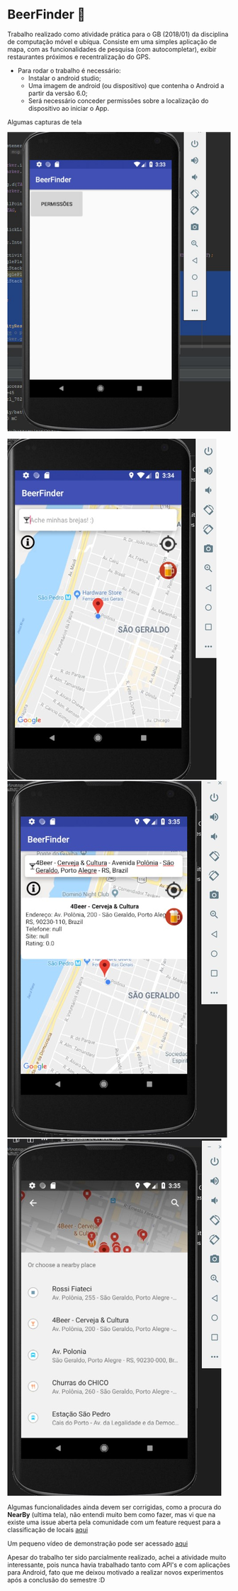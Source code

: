 # BeerFinder :beers:
Trabalho realizado como atividade prática para o GB (2018/01) da disciplina de computação móvel e ubíqua. Consiste em uma simples aplicação de mapa, com as funcionalidades de pesquisa (com autocompletar), exibir restaurantes próximos e recentralização do GPS.

- Para rodar o trabalho é necessário:
    - Instalar o android studio;
    - Uma imagem de android (ou dispositivo) que contenha o Android a partir da versão 6.0;
    - Será necessário conceder permissões sobre a localização do dispositivo ao iniciar o App.


Algumas capturas de tela

![alt](prints/Screenshot_1.jpg)

![alt](prints/Screenshot_2.jpg)
![alt](prints/Screenshot_3.jpg)
![alt](prints/Screenshot_4.jpg)


Algumas funcionalidades ainda devem ser corrigidas, como a procura do **NearBy** (ultima tela), não entendi muito bem como fazer, mas vi que na existe uma issue aberta pela comunidade com um feature request para a classificação de locais [aqui](https://issuetracker.google.com/issues/35826944)

Um pequeno vídeo de demonstração pode ser acessado [aqui](prints/demo.webm)


Apesar do trabalho ter sido parcialmente realizado, achei a atividade muito interessante, pois nunca havia trabalhado tanto com API's e com aplicações para Android, fato que me deixou motivado a realizar novos experimentos após a conclusão do semestre :D
